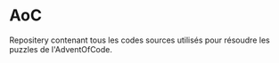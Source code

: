 # AoC
Repositery contenant tous les codes sources utilisés pour résoudre les puzzles de l'AdventOfCode.
